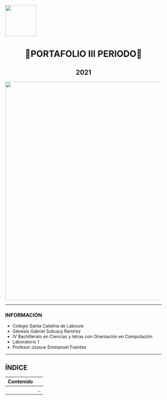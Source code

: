 <img width="100px" src="https://static.wixstatic.com/media/d1b317_30d85a06c73e4bc7bf0952829a1cddb1~mv1.png/v1/crop/x_0,y_4,w_775,h_349/fill/w_408,h_172,al_c,q_85,usm_0.66_1.00_0.01/d1b317_30d85a06c73e4bc7bf0952829a1cddb1~mv1.webp">
<h1 align= "center">
🔮PORTAFOLIO III PERIODO🔮
</h1>
<h2 align="center">
2021
</h2>
<img width="700px" src="https://definicion.de/wp-content/uploads/2008/03/computadora-1.jpg">

------------

### INFORMACIÓN

- Colegio Santa Catalina de Laboure
- Génesis Gabriel Subuyuj Ramírez
- IV Bachillerato en Ciencias y letras con Orientación en Computación
- Laboratorio 1
- Profesor Jossue Emmanuel Fuentes

------------

## ÍNDICE

|  Contenido |   |
| ------------ | ------------ |
|   | .. |
